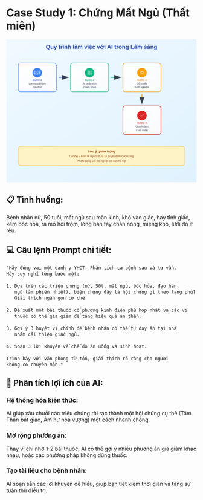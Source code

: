 # Case Study 1: Chứng Mất Ngủ (Thất miên)

![Clinical Workflow](../../images/chapter-4/4.3-clinical-workflow.svg)

## 📋 **Tình huống:**
Bệnh nhân nữ, 50 tuổi, mất ngủ sau mãn kinh, khó vào giấc, hay tỉnh giấc, kèm bốc hỏa, ra mồ hôi trộm, lòng bàn tay chân nóng, miệng khô, lưỡi đỏ ít rêu.

## 💻 **Câu lệnh Prompt chi tiết:**

```
"Hãy đóng vai một danh y YHCT. Phân tích ca bệnh sau và tư vấn. 
Hãy suy nghĩ từng bước một:

1. Dựa trên các triệu chứng (nữ, 50t, mất ngủ, bốc hỏa, đạo hãn, 
   ngũ tâm phiền nhiệt), biện chứng đây là hội chứng gì theo tạng phủ? 
   Giải thích ngắn gọn cơ chế.

2. Đề xuất một bài thuốc cổ phương kinh điển phù hợp nhất và các vị 
   thuốc có thể gia giảm để tăng hiệu quả an thần.

3. Gợi ý 3 huyệt vị chính để bệnh nhân có thể tự day ấn tại nhà 
   nhằm cải thiện giấc ngủ.

4. Soạn 3 lời khuyên về chế độ ăn uống và sinh hoạt.

Trình bày với văn phong từ tốn, giải thích rõ ràng cho người 
không có chuyên môn."
```

## 🎯 **Phân tích lợi ích của AI:**

### **Hệ thống hóa kiến thức:**
AI giúp xâu chuỗi các triệu chứng rời rạc thành một hội chứng cụ thể (Tâm Thận bất giao, Âm hư hỏa vượng) một cách nhanh chóng.

### **Mở rộng phương án:**
Thay vì chỉ nhớ 1-2 bài thuốc, AI có thể gợi ý nhiều phương án gia giảm khác nhau, hoặc các phương pháp không dùng thuốc.

### **Tạo tài liệu cho bệnh nhân:**
AI soạn sẵn các lời khuyên dễ hiểu, giúp bạn tiết kiệm thời gian và tăng sự tuân thủ điều trị.